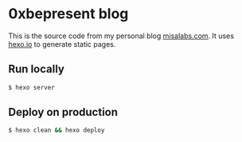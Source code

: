# 0xbepresent blog

This is the source code from my personal blog [misalabs.com](https://misalabs.com). It uses [hexo.io](https://hexo.io/) to generate static pages.

## Run locally
```bash
$ hexo server
```

## Deploy on production
```bash
$ hexo clean && hexo deploy
```